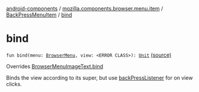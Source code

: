 [android-components](../../index.md) / [mozilla.components.browser.menu.item](../index.md) / [BackPressMenuItem](index.md) / [bind](./bind.md)

# bind

`fun bind(menu: `[`BrowserMenu`](../../mozilla.components.browser.menu/-browser-menu/index.md)`, view: <ERROR CLASS>): `[`Unit`](https://kotlinlang.org/api/latest/jvm/stdlib/kotlin/-unit/index.html) [(source)](https://github.com/mozilla-mobile/android-components/blob/master/components/browser/menu/src/main/java/mozilla/components/browser/menu/item/BackPressMenuItem.kt#L31)

Overrides [BrowserMenuImageText.bind](../-browser-menu-image-text/bind.md)

Binds the view according to its super, but use [backPressListener](#) for on view clicks.

